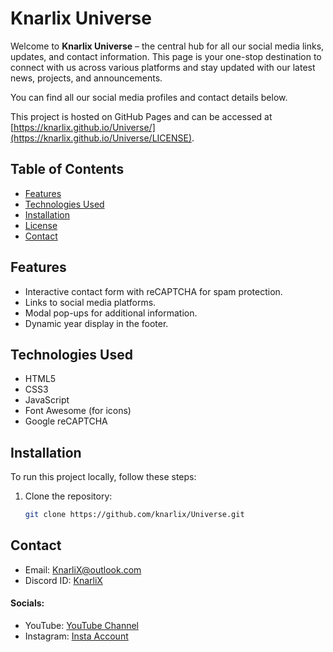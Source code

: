 # Knarlix Universe

Welcome to **Knarlix Universe** – the central hub for all our social media links, updates, and contact information. This page is your one-stop destination to connect with us across various platforms and stay updated with our latest news, projects, and announcements.

You can find all our social media profiles and contact details below.

This project is hosted on GitHub Pages and can be accessed at [https://knarlix.github.io/Universe/](https://knarlix.github.io/Universe/LICENSE).

## Table of Contents

- [Features](#features)
- [Technologies Used](#technologies-used)
- [Installation](#installation)
- [License](https://knarlix.github.io/universe/license)
- [Contact](#contact)

## Features

- Interactive contact form with reCAPTCHA for spam protection.
- Links to social media platforms.
- Modal pop-ups for additional information.
- Dynamic year display in the footer.

## Technologies Used

- HTML5
- CSS3
- JavaScript
- Font Awesome (for icons)
- Google reCAPTCHA

## Installation

To run this project locally, follow these steps:

1. Clone the repository:
   ```bash
   git clone https://github.com/knarlix/Universe.git

## Contact

- Email: [KnarliX@outlook.com](mailto:KnarliX@outlook.com)
- Discord ID: [KnarliX](https://discord.com/users/1212719184870383621)

#### Socials:
- YouTube: [YouTube Channel](https://youtube.com/channel/UCn0U0vU1QfNUky7Dz7E_SMg)
- Instagram: [Insta Account](https://www.instagram.com/knarlix)

